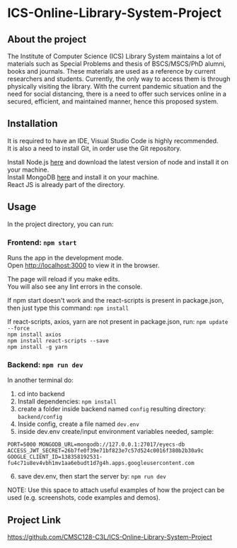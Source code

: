 # ICS-Online-Library-System-Project

## About the project
The Institute of Computer Science (ICS) Library System maintains a lot of materials such as Special Problems and thesis of BSCS/MSCS/PhD alumni, books and journals. These materials are used as a reference by current researchers and students. Currently, the only way to access them is through physically visiting the library. With the current pandemic situation and the need for social distancing, there is a need to offer such services online in a secured, efficient, and maintained manner, hence this proposed system.

## Installation
It is required to have an IDE, Visual Studio Code is highly recommended.\
It is also a need to install Git, in order use the Git repository.

Install Node.js [here](https://nodejs.org/en/) and download the latest version of node and install it on your machine.\
Install MongoDB [here](https://www.mongodb.com/try/download/community) and install it on your machine.\
React JS is already part of the directory. 

## Usage
In the project directory, you can run:

### Frontend: `npm start`

Runs the app in the development mode.\
Open [http://localhost:3000](http://localhost:3000) to view it in the browser.

The page will reload if you make edits.\
You will also see any lint errors in the console.

If npm start doesn't work and the react-scripts is present in package.json, then just type this command:
`npm install`

If react-scripts, axios, yarn are not present in package.json, run:
`npm update --force`\
`npm install axios`\
`npm install react-scripts --save`\
`npm install -g yarn`

### Backend: `npm run dev`

In another terminal do:
1. cd into backend
2. Install dependencies: `npm install`
3. create a folder inside backend named `config`
resulting directory: `backend/config`
4. Inside config, create a file named `dev.env`
5. inside dev.env create/input environment variables needed, sample:

`PORT=5000
MONGODB_URL=mongodb://127.0.0.1:27017/eyecs-db
ACCESS_JWT_SECRET=26b7fe0f39e71bf823e7c57d524c0016f380b2b30a9c
GOOGLE_CLIENT_ID=138358192531-fu4c71u8ev4vbh1mv1aa6ebudt1d7g4h.apps.googleusercontent.com`

6. save dev.env, then start the server by: `npm run dev`


NOTE: Use this space to attach useful examples of how the project can be used (e.g. screenshots, code examples and demos).

## Project Link
https://github.com/CMSC128-C3L/ICS-Online-Library-System-Project
